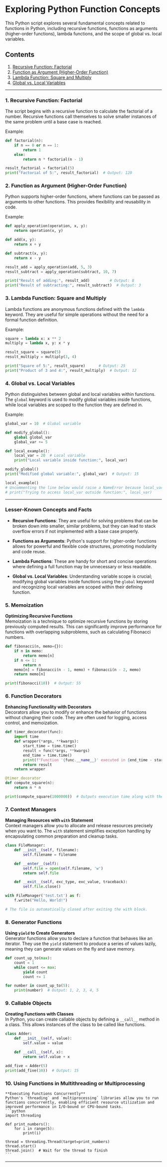 

# Exploring Python Function Concepts

This Python script explores several fundamental concepts related to functions in Python, including recursive functions, functions as arguments (higher-order functions), lambda functions, and the scope of global vs. local variables.

## Contents

1. [Recursive Function: Factorial](#1-recursive-function-factorial)
2. [Function as Argument (Higher-Order Function)](#2-function-as-argument-higher-order-function)
3. [Lambda Function: Square and Multiply](#3-lambda-function-square-and-multiply)
4. [Global vs. Local Variables](#4-global-vs-local-variables)

---

### 1. Recursive Function: Factorial

The script begins with a recursive function to calculate the factorial of a number. Recursive functions call themselves to solve smaller instances of the same problem until a base case is reached.

Example:
```python
def factorial(n):
    if n == 0 or n == 1:
        return 1
    else:
        return n * factorial(n - 1)

result_factorial = factorial(5)
print("Factorial of 5:", result_factorial)  # Output: 120
```

### 2. Function as Argument (Higher-Order Function)

Python supports higher-order functions, where functions can be passed as arguments to other functions. This provides flexibility and reusability in code.

Example:
```python
def apply_operation(operation, x, y):
    return operation(x, y)

def add(x, y):
    return x + y

def subtract(x, y):
    return x - y

result_add = apply_operation(add, 5, 3)
result_subtract = apply_operation(subtract, 10, 7)

print("Result of adding:", result_add)         # Output: 8
print("Result of subtracting:", result_subtract)  # Output: 3
```

### 3. Lambda Function: Square and Multiply

Lambda functions are anonymous functions defined with the `lambda` keyword. They are useful for simple operations without the need for a formal function definition.

Example:
```python
square = lambda x: x ** 2
multiply = lambda x, y: x * y

result_square = square(5)
result_multiply = multiply(3, 4)

print("Square of 5:", result_square)      # Output: 25
print("Product of 3 and 4:", result_multiply)  # Output: 12
```

### 4. Global vs. Local Variables

Python distinguishes between global and local variables within functions. The `global` keyword is used to modify global variables inside functions, while local variables are scoped to the function they are defined in.

Example:
```python
global_var = 10  # Global variable

def modify_global():
    global global_var
    global_var += 5

def local_example():
    local_var = 20  # Local variable
    print("Local variable inside function:", local_var)

modify_global()
print("Modified global variable:", global_var)  # Output: 15

local_example()
# Uncommenting the line below would raise a NameError because local_var is not accessible outside local_example():
# print("Trying to access local_var outside function:", local_var)
```

---

### Lesser-Known Concepts and Facts

- **Recursive Functions**: They are useful for solving problems that can be broken down into smaller, similar problems, but they can lead to stack overflow errors if not implemented with a base case properly.
  
- **Functions as Arguments**: Python's support for higher-order functions allows for powerful and flexible code structures, promoting modularity and code reuse.
  
- **Lambda Functions**: These are handy for short and concise operations where defining a full function may be unnecessary or less readable.
  
- **Global vs. Local Variables**: Understanding variable scope is crucial; modifying global variables inside functions using the `global` keyword and recognizing local variables are scoped within their defining function.



### 5. **Memoization**  
   **Optimizing Recursive Functions**  
   Memoization is a technique to optimize recursive functions by storing previously computed results. This can significantly improve performance for functions with overlapping subproblems, such as calculating Fibonacci numbers.
   ```python
   def fibonacci(n, memo={}):
       if n in memo:
           return memo[n]
       if n <= 1:
           return n
       memo[n] = fibonacci(n - 1, memo) + fibonacci(n - 2, memo)
       return memo[n]

   print(fibonacci(10))  # Output: 55
   ```

### 6. **Function Decorators**  
   **Enhancing Functionality with Decorators**  
   Decorators allow you to modify or enhance the behavior of functions without changing their code. They are often used for logging, access control, and memoization.
   ```python
   def timer_decorator(func):
       import time
       def wrapper(*args, **kwargs):
           start_time = time.time()
           result = func(*args, **kwargs)
           end_time = time.time()
           print(f"Function '{func.__name__}' executed in {end_time - start_time:.4f} seconds.")
           return result
       return wrapper

   @timer_decorator
   def compute_square(n):
       return n * n

   print(compute_square(1000000))  # Outputs execution time along with the result
   ```

### 7. **Context Managers**  
   **Managing Resources with `with` Statement**  
   Context managers allow you to allocate and release resources precisely when you want to. The `with` statement simplifies exception handling by encapsulating common preparation and cleanup tasks.
   ```python
   class FileManager:
       def __init__(self, filename):
           self.filename = filename

       def __enter__(self):
           self.file = open(self.filename, 'w')
           return self.file

       def __exit__(self, exc_type, exc_value, traceback):
           self.file.close()

   with FileManager('test.txt') as f:
       f.write("Hello, World!")

   # The file is automatically closed after exiting the with block.
   ```

### 8. **Generator Functions**  
   **Using `yield` to Create Generators**  
   Generator functions allow you to declare a function that behaves like an iterator. They use the `yield` statement to produce a series of values lazily, meaning they can generate values on the fly and save memory.
   ```python
   def count_up_to(max):
       count = 1
       while count <= max:
           yield count
           count += 1

   for number in count_up_to(5):
       print(number)  # Output: 1, 2, 3, 4, 5
   ```

### 9. **Callable Objects**  
   **Creating Functions with Classes**  
   In Python, you can create callable objects by defining a `__call__` method in a class. This allows instances of the class to be called like functions.
   ```python
   class Adder:
       def __init__(self, value):
           self.value = value

       def __call__(self, x):
           return self.value + x

   add_five = Adder(5)
   print(add_five(10))  # Output: 15
   ```

### 10. **Using Functions in Multithreading or Multiprocessing**  
    **Executing Functions Concurrently**  
    Python's `threading` and `multiprocessing` libraries allow you to run functions concurrently, enabling efficient resource utilization and improved performance in I/O-bound or CPU-bound tasks.
    ```python
    import threading

    def print_numbers():
        for i in range(5):
            print(i)

    thread = threading.Thread(target=print_numbers)
    thread.start()
    thread.join()  # Wait for the thread to finish
    ```

---


